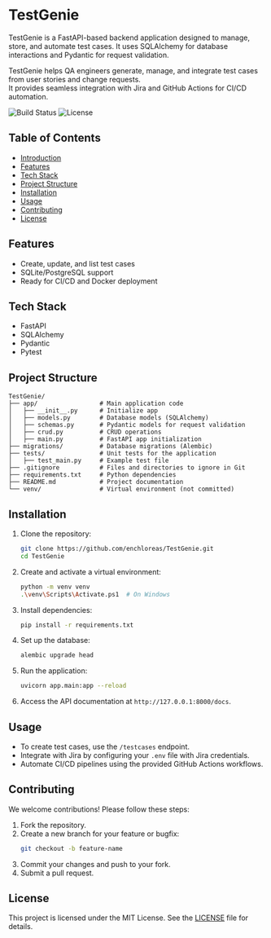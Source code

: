 # TestGenie

TestGenie is a FastAPI-based backend application designed to manage, store, and automate test cases. It uses SQLAlchemy for database interactions and Pydantic for request validation.

TestGenie helps QA engineers generate, manage, and integrate test cases from user stories and change requests.  
It provides seamless integration with Jira and GitHub Actions for CI/CD automation.

![Build Status](https://github.com/enchloreas/TestGenie/actions/workflows/ci.yml/badge.svg)
![License](https://img.shields.io/badge/license-MIT-blue.svg)

## Table of Contents
- [Introduction](#testgenie)
- [Features](#features)
- [Tech Stack](#tech-stack)
- [Project Structure](#project-structure)
- [Installation](#installation)
- [Usage](#usage)
- [Contributing](#contributing)
- [License](#license)

## Features

- Create, update, and list test cases
- SQLite/PostgreSQL support
- Ready for CI/CD and Docker deployment

## Tech Stack

- FastAPI
- SQLAlchemy
- Pydantic
- Pytest

## Project Structure

```
TestGenie/
├── app/                 # Main application code
│   ├── __init__.py      # Initialize app
│   ├── models.py        # Database models (SQLAlchemy)
│   ├── schemas.py       # Pydantic models for request validation
│   ├── crud.py          # CRUD operations
│   ├── main.py          # FastAPI app initialization
├── migrations/          # Database migrations (Alembic)
├── tests/               # Unit tests for the application
│   ├── test_main.py     # Example test file
├── .gitignore           # Files and directories to ignore in Git
├── requirements.txt     # Python dependencies
├── README.md            # Project documentation
└── venv/                # Virtual environment (not committed)
```

## Installation

1. Clone the repository:
   ```bash
   git clone https://github.com/enchloreas/TestGenie.git
   cd TestGenie
   ```

2. Create and activate a virtual environment:
   ```bash
   python -m venv venv
   .\venv\Scripts\Activate.ps1  # On Windows
   ```

3. Install dependencies:
   ```bash
   pip install -r requirements.txt
   ```

4. Set up the database:
   ```bash
   alembic upgrade head
   ```

5. Run the application:
   ```bash
   uvicorn app.main:app --reload
   ```

6. Access the API documentation at `http://127.0.0.1:8000/docs`.

## Usage

- To create test cases, use the `/testcases` endpoint.
- Integrate with Jira by configuring your `.env` file with Jira credentials.
- Automate CI/CD pipelines using the provided GitHub Actions workflows.

## Contributing

We welcome contributions! Please follow these steps:

1. Fork the repository.
2. Create a new branch for your feature or bugfix:
   ```bash
   git checkout -b feature-name
   ```
3. Commit your changes and push to your fork.
4. Submit a pull request.

## License

This project is licensed under the MIT License. See the [LICENSE](LICENSE) file for details.